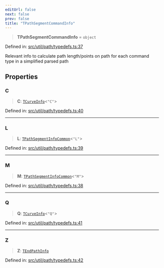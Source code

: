 ```yaml
---
editUrl: false
next: false
prev: false
title: "TPathSegmentCommandInfo"
---
```


> **TPathSegmentCommandInfo** = `object`

Defined in: [src/util/path/typedefs.ts:37](https://github.com/fabricjs/fabric.js/blob/b4f67b1cfd353d0e2763b168e07bce6b67895452/src/util/path/typedefs.ts#L37)

Relevant info to calculate path length/points on path
for each command type in a simplified parsed path

## Properties

### C

> **C**: [`TCurveInfo`](/api/type-aliases/tcurveinfo/)\<`"C"`\>

Defined in: [src/util/path/typedefs.ts:40](https://github.com/fabricjs/fabric.js/blob/b4f67b1cfd353d0e2763b168e07bce6b67895452/src/util/path/typedefs.ts#L40)

***

### L

> **L**: [`TPathSegmentInfoCommon`](/api/type-aliases/tpathsegmentinfocommon/)\<`"L"`\>

Defined in: [src/util/path/typedefs.ts:39](https://github.com/fabricjs/fabric.js/blob/b4f67b1cfd353d0e2763b168e07bce6b67895452/src/util/path/typedefs.ts#L39)

***

### M

> **M**: [`TPathSegmentInfoCommon`](/api/type-aliases/tpathsegmentinfocommon/)\<`"M"`\>

Defined in: [src/util/path/typedefs.ts:38](https://github.com/fabricjs/fabric.js/blob/b4f67b1cfd353d0e2763b168e07bce6b67895452/src/util/path/typedefs.ts#L38)

***

### Q

> **Q**: [`TCurveInfo`](/api/type-aliases/tcurveinfo/)\<`"Q"`\>

Defined in: [src/util/path/typedefs.ts:41](https://github.com/fabricjs/fabric.js/blob/b4f67b1cfd353d0e2763b168e07bce6b67895452/src/util/path/typedefs.ts#L41)

***

### Z

> **Z**: [`TEndPathInfo`](/api/type-aliases/tendpathinfo/)

Defined in: [src/util/path/typedefs.ts:42](https://github.com/fabricjs/fabric.js/blob/b4f67b1cfd353d0e2763b168e07bce6b67895452/src/util/path/typedefs.ts#L42)
